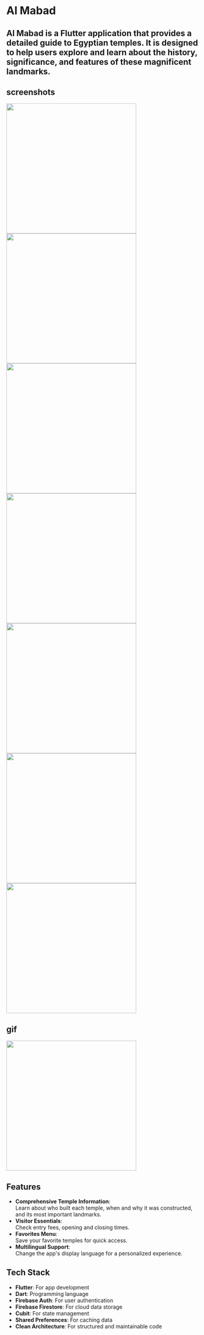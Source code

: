 # Al Mabad  
**Al Mabad** is a Flutter application that provides a detailed guide to Egyptian temples. It is designed to help users explore and learn about the history, significance, and features of these magnificent landmarks.
---

## screenshots
<div>
<img src="https://github.com/user-attachments/assets/12bf2729-3a9a-4ddf-b4da-b695abefea85" with = 250 height = 340>
<img src="https://github.com/user-attachments/assets/f55ea8c0-9337-4d2c-a54f-c89aab15f7f7" with = 250 height = 340>
<img src="https://github.com/user-attachments/assets/9149509c-937a-46a1-a7c0-05436c6bae93" with = 250 height = 340>
<img src="https://github.com/user-attachments/assets/97c7098d-c266-43ce-9940-7b0de8a40d69" with = 250 height = 340>
<img src="https://github.com/user-attachments/assets/528d56a8-d465-4e2b-bd52-3c6edab51e7c" with = 250 height = 340>
<img src="https://github.com/user-attachments/assets/8c41ceb2-b325-453b-a666-218713f0e290" with = 250 height = 340>
<img src="https://github.com/user-attachments/assets/b0c12437-d815-46a4-8c2d-501bca7b93c9" with = 250 height = 340>
</div>

## gif 
<img src="https://github.com/user-attachments/assets/e27afe78-91d3-471c-8a86-a3973577fec8" with = 250 height = 340>


## Features  
- **Comprehensive Temple Information**:  
  Learn about who built each temple, when and why it was constructed, and its most important landmarks.  
- **Visitor Essentials**:  
  Check entry fees, opening and closing times.  
- **Favorites Menu**:  
  Save your favorite temples for quick access.  
- **Multilingual Support**:  
  Change the app's display language for a personalized experience.  

## Tech Stack  
- **Flutter**: For app development  
- **Dart**: Programming language  
- **Firebase Auth**: For user authentication  
- **Firebase Firestore**: For cloud data storage  
- **Cubit**: For state management  
- **Shared Preferences**: For caching data  
- **Clean Architecture**: For structured and maintainable code  


